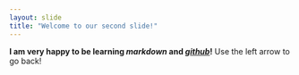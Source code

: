 ```yaml
---
layout: slide
title: "Welcome to our second slide!"
---
```

__I am very happy to be learning *markdown* and [*github*](https://github.com/)!__
Use the left arrow to go back!
